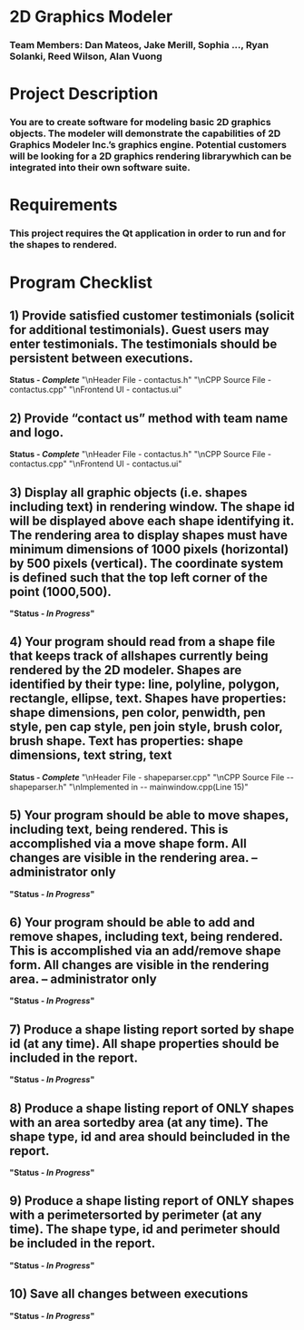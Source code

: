 # 2D Graphics Modeler

### Team Members: Dan Mateos, Jake Merill, Sophia ..., Ryan Solanki, Reed Wilson, Alan Vuong

# Project Description
### You are to create software for modeling basic 2D graphics objects. The modeler will demonstrate the capabilities of 2D Graphics Modeler Inc.’s graphics engine. Potential customers will be looking for a 2D graphics rendering librarywhich can be integrated into their own software suite.

# Requirements
### This project __requires__ the Qt application in order to run and for the shapes to rendered.


# Program Checklist
## 1) Provide satisfied customer testimonials (solicit for additional testimonials). Guest users may enter testimonials. The testimonials should be persistent between executions.
__Status - *Complete*__
"\nHeader File - contactus.h"
"\nCPP Source File - contactus.cpp"
"\nFrontend UI - contactus.ui"

## 2) Provide “contact us” method with team name and logo.
__Status - *Complete*__
"\nHeader File - contactus.h"
"\nCPP Source File - contactus.cpp"
"\nFrontend UI - contactus.ui"

## 3) Display all graphic objects (i.e. shapes including text) in rendering window. The shape id will be displayed above each shape identifying it. The rendering area to display shapes must have minimum dimensions of 1000 pixels (horizontal) by 500 pixels (vertical). The coordinate system is defined such that the top left corner of the point (1000,500).
**"Status - *In Progress*"**

## 4) Your program should read from a shape file that keeps track of allshapes currently being rendered by the 2D modeler. Shapes are identified by their type: line, polyline, polygon, rectangle, ellipse, text. Shapes have properties: shape dimensions, pen color, penwidth, pen style, pen cap style, pen join style, brush color, brush shape. Text has properties: shape dimensions, text string, text
__Status - *Complete*__
"\nHeader File - shapeparser.cpp"
"\nCPP Source File -- shapeparser.h"
"\nImplemented in -- mainwindow.cpp(Line 15)"

## 5) Your program should be able to move shapes, including text, being rendered. This is accomplished via a move shape form. All changes are visible in the rendering area. – administrator only
**"Status - *In Progress*"**

## 6) Your program should be able to add and remove shapes, including text, being rendered. This is accomplished via an add/remove shape form. All changes are visible in the rendering area. – administrator only
**"Status - *In Progress*"**

## 7) Produce a shape listing report sorted by shape id (at any time). All shape properties should be included in the report.
**"Status - *In Progress*"**

## 8) Produce a shape listing report of ONLY shapes with an area sortedby area (at any time). The shape type, id and area should beincluded in the report.
**"Status - *In Progress*"**

## 9) Produce a shape listing report of ONLY shapes with a perimetersorted by perimeter (at any time). The shape type, id and perimeter should be included in the report.
**"Status - *In Progress*"**

## 10) Save all changes between executions
**"Status - *In Progress*"**
